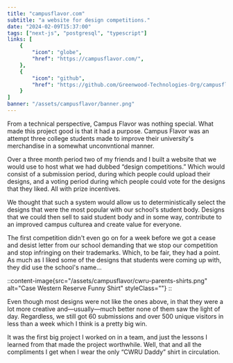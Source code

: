 ```yaml
---
title: "campusflavor.com"
subtitle: "a website for design competitions."
date: "2024-02-09T15:37:00"
tags: ["next-js", "postgresql", "typescript"]
links: [
    {
        "icon": "globe",
        "href": "https://campusflavor.com/",
    },
    {
        "icon": "github",
        "href": "https://github.com/Greenwood-Technologies-Org/campusflavor.com"
    }
]
banner: "/assets/campusflavor/banner.png"
---
```


From a technical perspective, Campus Flavor was nothing special. What made this project good is that it had a purpose. Campus Flavor was an attempt three college students made to improve their university's merchandise in a somewhat unconvntional manner.

Over a three month period two of my friends and I built a website that we would use to host what we had dubbed &ldquo;design competitions.&rdquo; Which would consist of a submission period, during which people could upload their designs, and a voting period during which people could vote for the designs that they liked. All with prize incentives.

We thought that such a system would allow us to deterministically select the designs that were the most popular with our school&lsquo;s student body. Designs that we could then sell to said student body and in some way, contribute to an improved campus culturea and create value for everyone.

The first competition didn't even go on for a week before we got a cease and desist letter from our school demanding that we stop our competition and stop infringing on their trademarks. Which, to be fair, they had a point. As much as I liked some of the designs that students were coming up with, they did use the school's name...

::content-image{src="/assets/campusflavor/cwru-parents-shirts.png" alt="Case Western Reserve Funny Shirt" styleClass=""}
::

Even though most designs were not like the ones above, in that they were a lot more creative and&mdash;usually&mdash;much better none of them saw the light of day. Regardless, we still got 60 submissions and over 500 unique visitors in less than a week which I think is a pretty big win.

It was the first big project I worked on in a team, and just the lessons I learned from that made the project worthwhile. Well, that and all the compliments I get when I wear the only &ldquo;CWRU Daddy&rdquo; shirt in circulation.
